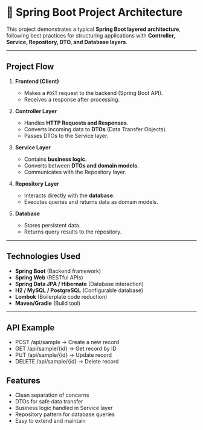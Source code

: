 # 🚀 Spring Boot Project Architecture

This project demonstrates a typical **Spring Boot layered architecture**, following best practices for structuring applications with **Controller, Service, Repository, DTO, and Database layers**.

---

## Project Flow

1. **Frontend (Client)**
   - Makes a `POST` request to the backend (Spring Boot API).
   - Receives a response after processing.

2. **Controller Layer**
   - Handles **HTTP Requests and Responses**.
   - Converts incoming data to **DTOs** (Data Transfer Objects).
   - Passes DTOs to the Service layer.

3. **Service Layer**
   - Contains **business logic**.
   - Converts between **DTOs and domain models**.
   - Communicates with the Repository layer.

4. **Repository Layer**
   - Interacts directly with the **database**.
   - Executes queries and returns data as domain models.

5. **Database**
   - Stores persistent data.
   - Returns query results to the repository.

---

## Technologies Used

- **Spring Boot** (Backend framework)  
- **Spring Web** (RESTful APIs)  
- **Spring Data JPA / Hibernate** (Database interaction)  
- **H2 / MySQL / PostgreSQL** (Configurable database)  
- **Lombok** (Boilerplate code reduction)  
- **Maven/Gradle** (Build tool)  

---

## API Example
- POST /api/sample → Create a new record
- GET /api/sample/{id} → Get record by ID
- PUT /api/sample/{id} → Update record
- DELETE /api/sample/{id} → Delete record

##  Features
- Clean separation of concerns
- DTOs for safe data transfer
- Business logic handled in Service layer
- Repository pattern for database queries
- Easy to extend and maintain

